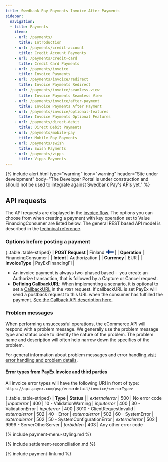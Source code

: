 ```yaml
---
title: Swedbank Pay Payments Invoice After Payments
sidebar:
  navigation:
  - title: Payments
    items:
    - url: /payments/
      title: Introduction
    - url: /payments/credit-account
      title: Credit Account Payments
    - url: /payments/credit-card
      title: Credit Card Payments
    - url: /payments/invoice
      title: Invoice Payments
    - url: /payments/invoice/redirect
      title: Invoice Payments Redirect
    - url: /payments/invoice/seamless-view
      title: Invoice Payments Seamless View
    - url: /payments/invoice/after-payment
      title: Invoice Payments After Payment
    - url: /payments/invoice/optional-features
      title: Invoice Payments Optional Features
    - url: /payments/direct-debit
      title: Direct Debit Payments
    - url: /payments/mobile-pay
      title: Mobile Pay Payments
    - url: /payments/swish
      title: Swish Payments
    - url: /payments/vipps
      title: Vipps Payments
---
```


{% include alert.html type="warning"
                      icon="warning"
                      header="Site under development"
                      body="The Developer Portal is under construction and should not be used to integrate against Swedbank Pay's APIs yet." %}

## API requests

The API requests are displayed in the [invoice flow][invoice-flow]. The options you can choose from when creating a payment with key operation set to Value FinancingConsumer are listed below. The general REST based API model is described in the [technical reference][technical-reference].

### Options before posting a payment

{:.table .table-striped}
| **POST Request** |	Finland ![Finish flag][fi-png]  |
| **Operation** |	FinancingConsumer |
| **Intent** | Authorization |
| **Currency** | EUR |
| **InvoiceType** |	PayExFinancingFI |

*   An invoice payment is always two-phased based -  you create an Authorize transaction, that is followed by a Capture or Cancel request.
*   **Defining CallbackURL**: When implementing a scenario, it is optional to set a [CallbackURL][callback-url] in the `POST` request. If callbackURL is set PayEx will send a postback request to this URL when the consumer has fulfilled the payment. [See the Callback API description here.][callback-api]


### Problem messages

When performing unsuccessful operations, the eCommerce API will respond with a problem message. We generally use the problem message type and status code to identify the nature of the problem. The problem name and description will often help narrow down the specifics of the problem.

For general information about problem messages and error handling,[visit error handling and problem details][technical-reference-problem-details].

#### Error types from PayEx Invoice and third parties 

All invoice error types will have the following URI in front of type: `https://api.payex.com/psp/errordetail/invoice/<errorType>`

{:.table .table-striped}
| **Type** | **Status** | 
| *externalerror* | 500 | No error code
| *inputerror* | 400 | 10 - ValidationWarning
| *inputerror* | 400 | 30 - ValidationError
| *inputerror* | 400 | 3010 - ClientRequestInvalid
| *externalerror* | 502 | 40 - Error
| *externalerror* | 502 | 60 - SystemError
| *externalerror* | 502 | 50 - SystemConfigurationError
| *externalerror* | 502 | 9999 - ServerOtherServer
| *forbidden* | 403 | Any other error code

{% include payment-menu-styling.md %}

{% include settlement-reconciliation.md %}

{% include payment-link.md %}

[callback-api]: #
[callback-url]: #
[fi-png]: /assets/img/fi.png
[invoice-flow]: /payments/invoice/index/#invoice-flow
[technical-reference-problem-details]: #
[technical-reference]: #
